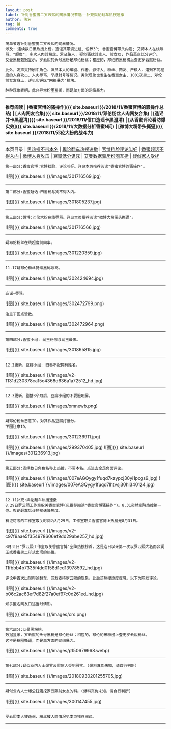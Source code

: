 ```yaml
---
layout: post
label: 针对香蜜男二罗云熙的网暴情况节选——补充舆论翻车热搜速撤
author: 佚名
tag: 锤
comments: true
---
```


    简单节选针对香蜜男二罗云熙的网暴情况。
    涉及: 连续数日黑热搜上榜，造谣其带资进组、包养3P; 香蜜官博带头内涵; 艾特本人在线辱骂、"超度"; 多次人肉其粉丝，累及路人; 疑似骚扰其家人、前女友; 作品恶意低分评价。
    艾曼黑粉数据显示，罗云熙的头号黑粉是邓伦粉丝；相应的，邓伦的黑粉榜上查无罗云熙粉丝。
    
    此外，发声支持剧中角色、演员本人的编剧、作者、影评人、粉丝、网友、产粮人，遭到不同程度的人身攻击、人肉辱骂、举报封号等情况。类似现象也发生在香蜜女主、1001夜男二、邓伦前女友身上，详见实锤区"网络暴力"模块。
    
    种种现象表明，此非寻常粉圈互撕，而是单方面的网络暴力。

---

#### 推荐阅读 \| [香蜜官博的骚操作]({{ site.baseurl }}/2018/11/香蜜官博的骚操作总结) \| [人肉网友合集]({{ site.baseurl }}/2018/11/邓伦粉丝人肉网友合集) \| [造谣并卡黑澄清]({{ site.baseurl }}/2018/11/信口造谣卡黑澄清) \| [从香蜜评论看防爆实效]({{ site.baseurl }}/2018/11/大数据分析香蜜N问)  \| [微博大粉带头撕逼]({{ site.baseurl }}/2018/11/邓伦大粉的战斗力) 

---
本页目录 \| [黑热搜不带本名](#dxjjf) \| [舆论翻车热搜速撤](#dxjjh) \| [官博挡脸评论叫好](#dxjja) \| [香蜜超话不得入内](#dxjjb) \| [微博人身攻击](#dxjjc) \| [豆瓣低分诅咒](#dxjjd) \| [艾曼数据驳斥粉圈互撕](#dxjjh) \| [疑似家人受扰](#dxjjg) 


<a class="anchor" name="dxjja"></a>

    第一部分:香蜜官博:官博挡脸，评论叫好。详见本页推荐阅读"香蜜官博的骚操作"。

![图]({{ site.baseurl }}/images/301716569.jpg)

---

<a class="anchor" name="dxjjb"></a>

    第二部分:香蜜超话:四番粉与狗不得入内。

![图]({{ site.baseurl }}/images/301805237.jpg)

---

<a class="anchor" name="dxjjc"></a>

    第三部分:微博:邓伦大粉在线辱骂。详见本页推荐阅读"微博大粉带头撕逼"。

![图]({{ site.baseurl }}/images/301716566.jpg)

---

    疑邓伦粉丝在线超度前同事。
    
![图]({{ site.baseurl }}/images/301220359.jpg)

---

    11.17疑邓伦粉丝持续黑称辱骂。
    
![图]({{ site.baseurl }}/images/302424694.jpg)

---

    造谣+辱骂。
    
![图]({{ site.baseurl }}/images/302472799.png)

    注意下图点赞数。
    
![图]({{ site.baseurl }}/images/302472964.png)

---

<a class="anchor" name="dxjjd"></a>

    第四部分:香蜜小组: 润玉粉哪与润玉最像。

![图]({{ site.baseurl }}/images/301865815.jpg)

---

    12.2更新，豆瓣小组: 四番不配拥有姓名。

![图]({{ site.baseurl }}/images/v2-1131d230378ca15c4368d636a1a72512_hd.jpg)

---

    12.3更新，剧播3个月后，豆瓣小组的不要脸刷屏。

![图]({{ site.baseurl }}/images/xmnewb.png)

---

    疑邓伦粉丝恶意ID，对其作品豆瓣打低分。
    下图注意ID。
    
![图]({{ site.baseurl }}/images/301236911.jpg)

![图]({{ site.baseurl }}/images/299370405.jpg)
![图]({{ site.baseurl }}/images/301236913.jpg)

---

<a class="anchor" name="dxjjf"></a>

    第五部分:连续数日角色名称上热搜，不带本名。点进去全是负面评论。
    
![图]({{ site.baseurl }}/images/007eAGQygy1fuqd7kzypcj30yi1pcgs9.jpg)
![图]({{ site.baseurl }}/images/007eAGQygy1fuqd7lhtvsj30hl340124.jpg)

---

<a class="anchor" name="dxjjh"></a>

    12.11补充:舆论翻车热搜速撤
    8.29日罗云熙工作室取关香蜜官博(见推荐阅读"香蜜官博骚操作")。8.31突然空降热搜第一位。舆论翻车后该热搜速降热度。
    
    有证可考的工作室取关时间为8月29日，工作室取关香蜜官博上热搜是8月31日。

![图]({{ site.baseurl }}/images/v2-c97f9aae5f354978606ef9dd29abe257_hd.jpg)

    8月31日"罗云熙工作室取关香蜜官博"空降热搜榜首，这是连日以来第一次以罗云熙大名而非润玉或香蜜男二形式出现的热搜。

![图]({{ site.baseurl }}/images/v2-11fbbb4b7335f4dd0158d1cd13978592_hd.jpg)

    评论中首次出现舆论翻车，网友支持罗云熙的现象。此后该热搜热度骤降。以下为网友评论。
    
![图]({{ site.baseurl }}/images/v2-b06c2ac63ef7d82f27a0ef97c0d261ed_hd.jpg)

    知乎匿名网友口述当时情形。

![图]({{ site.baseurl }}/images/crs.png)

---

<a class="anchor" name="dxjjh"></a>

    第六部分:艾曼黑粉榜。
    数据显示，罗云熙的头号黑粉是邓伦粉丝；相应的，邓伦的黑粉榜上查无罗云熙粉丝。
    这不是粉圈撕逼，而是单方面的网络暴力。

![图]({{ site.baseurl }}/images/p150679968.webp)

---

<a class="anchor" name="dxjjg"></a>

    第七部分:疑似业内人士爆罗云熙家人受到骚扰。(爆料真伪未知，请自行判断)
    
![图]({{ site.baseurl }}/images/20180930201255705.jpg)

---

    疑似业内人士爆公钰涵挖罗云熙前女友的料。(爆料真伪未知，请自行判断)
    
![图]({{ site.baseurl }}/images/300147455.jpg)

---

    罗云熙本人被造谣、粉丝被人肉情况见本页推荐阅读。

---


